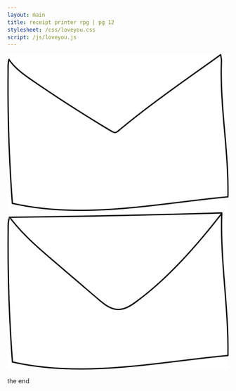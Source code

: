 ```yaml
---
layout: main
title: receipt printer rpg | pg 12
stylesheet: /css/loveyou.css
script: /js/loveyou.js
---
```



<div id="envelope-container">
  <img src="/images/envelope-bottom.png" id="bottom" hidden>
  <div id="message" hidden>
    <img src="/images/weloveyourp.png">
  </div>
  <img src="/images/envelope-flap.png" id="flap">
  <img src="/images/envelope-closed.png" id="front-closed">
  <p id="end">the end
</div>
